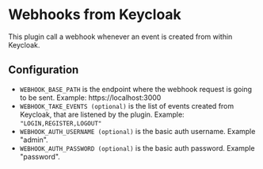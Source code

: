 # Webhooks from Keycloak

This plugin call a webhook whenever an event is created from within Keycloak.


## Configuration

- `WEBHOOK_BASE_PATH` is the endpoint where the webhook request is going to be sent. Example: https://localhost:3000
- `WEBHOOK_TAKE_EVENTS (optional)` is the list of events created from Keycloak, that are listened by the plugin. Example: `"LOGIN,REGISTER,LOGOUT"`
- `WEBHOOK_AUTH_USERNAME (optional)` is the basic auth username. Example "admin".
- `WEBHOOK_AUTH_PASSWORD (optional)` is the basic auth password. Example "password".